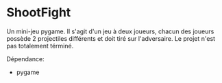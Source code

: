 # ShootFight

Un mini-jeu pygame.
Il s'agit d'un jeu à deux joueurs, chacun des joueurs possède 2 projectiles différents et doit tiré sur l'adversaire.
Le projet n'est pas totalement términé.

Dépendance:
- pygame
